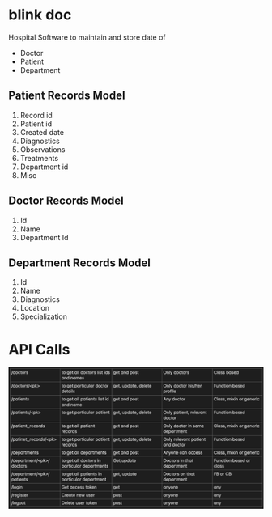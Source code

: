 # blink doc

Hospital Software to maintain and store date of
- Doctor
- Patient
- Department  

## Patient Records Model
1. Record id
2. Patient id
3. Created date
4. Diagnostics 
5. Observations
6. Treatments
7. Department id
8. Misc

## Doctor Records Model
1. Id
2. Name
3. Department Id

## Department Records Model
1. Id
2. Name
3. Diagnostics 
4. Location
5. Specialization

# API Calls

![API CALL](API_CALLs.png)